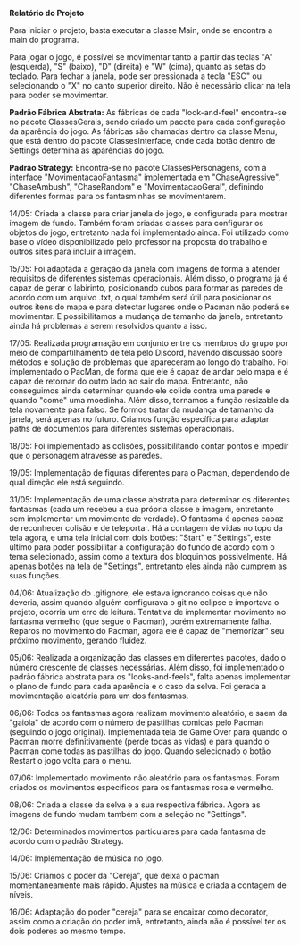 **Relatório do Projeto**

Para iniciar o projeto, basta executar a classe Main, onde se encontra a main do programa.

Para jogar o jogo, é possível se movimentar tanto a partir das teclas "A" (esquerda), "S" (baixo), "D" (direita) e "W" (cima), quanto as setas do teclado. Para fechar a janela, pode ser pressionada a tecla "ESC" ou selecionando o "X" no canto superior direito. Não é necessário clicar na tela para poder se movimentar.

**Padrão Fábrica Abstrata:** As fábricas de cada "look-and-feel" encontra-se no pacote ClassesGerais, sendo criado um pacote para cada configuração da aparência do jogo. As fábricas são chamadas dentro da classe Menu, que está dentro do pacote ClassesInterface, onde cada botão dentro de Settings determina as aparências do jogo.

**Padrão Strategy:** Encontra-se no pacote ClassesPersonagens, com a interface "MovimentacaoFantasma" implementada em "ChaseAgressive", "ChaseAmbush", "ChaseRandom" e "MovimentacaoGeral", definindo diferentes formas para os fantasminhas se movimentarem.

14/05: Criada a classe para criar janela do jogo, e configurada para mostrar imagem de fundo. Também foram criadas classes para configurar os objetos do jogo, entretanto nada foi implementado ainda. Foi utilizado como base o vídeo disponibilizado pelo professor na proposta do trabalho e outros sites para incluir a imagem.

15/05: Foi adaptada a geração da janela com imagens de forma a atender requisitos de diferentes sistemas operacionais. Além disso, o programa já é capaz de gerar o labirinto, posicionando cubos para formar as paredes de acordo com um arquivo .txt, o qual também será útil para posicionar os outros itens do mapa e para detectar lugares onde o Pacman não poderá se movimentar. E possibilitamos a mudança de tamanho da janela, entretanto ainda há problemas a serem resolvidos quanto a isso.

17/05: Realizada programação em conjunto entre os membros do grupo por meio de compartilhamento de tela pelo Discord, havendo discussão sobre métodos e solução de problemas que apareceram ao longo do trabalho. Foi implementado o PacMan, de forma que ele é capaz de andar pelo mapa e é capaz de retornar do outro lado ao sair do mapa. Entretanto, não conseguimos ainda determinar quando ele colide contra uma parede e quando "come" uma moedinha. Além disso, tornamos a função resizable da tela novamente para falso. Se formos tratar da mudança de tamanho da janela, será apenas no futuro. Criamos função específica para adaptar paths de documentos para diferentes sistemas operacionais.

18/05: Foi implementado as colisões, possibilitando contar pontos e impedir que o personagem atravesse as paredes.

19/05: Implementação de figuras diferentes para o Pacman, dependendo de qual direção ele está seguindo.

31/05: Implementação de uma classe abstrata para determinar os diferentes fantasmas (cada um recebeu a sua própria classe e imagem, entretanto sem implementar um movimento de verdade). O fantasma é apenas capaz de reconhecer colisão e de teleportar. Há a contagem de vidas no topo da tela agora, e uma tela inicial com dois botões: "Start" e "Settings", este último para poder possibilitar a configuração do fundo de acordo com o tema selecionado, assim como a textura dos bloquinhos possivelmente. Há apenas botões na tela de "Settings", entretanto eles ainda não cumprem as suas funções.

04/06: Atualização do .gitignore, ele estava ignorando coisas que não deveria, assim quando alguém configurava o git no eclipse e importava o projeto, ocorria um erro de leitura. Tentativa de implementar movimento no fantasma vermelho (que segue o Pacman), porém extremamente falha. Reparos no movimento do Pacman, agora ele é capaz de "memorizar" seu próximo movimento, gerando fluidez.

05/06: Realizada a organização das classes em diferentes pacotes, dado o número crescente de classes necessárias. Além disso, foi implementado o padrão fábrica abstrata para os "looks-and-feels", falta apenas implementar o plano de fundo para cada aparência e o caso da selva. Foi gerada a movimentação aleatória para um dos fantasmas.

06/06: Todos os fantasmas agora realizam movimento aleatório, e saem da "gaiola" de acordo com o número de pastilhas comidas pelo Pacman (seguindo o jogo original). Implementada tela de Game Over para quando o Pacman morre definitivamente (perde todas as vidas) e para quando o Pacman come todas as pastilhas do jogo. Quando selecionado o botão Restart o jogo volta para o menu.

07/06: Implementado movimento não aleatório para os fantasmas. Foram criados os movimentos específicos para os fantasmas rosa e vermelho.

08/06: Criada a classe da selva e a sua respectiva fábrica. Agora as imagens de fundo mudam também com a seleção no "Settings".

12/06: Determinados movimentos particulares para cada fantasma de acordo com o padrão Strategy.

14/06: Implementação de música no jogo.

15/06: Criamos o poder da "Cereja", que deixa o pacman momentaneamente mais rápido. Ajustes na música e criada a contagem de níveis.

16/06: Adaptação do poder "cereja" para se encaixar como decorator, assim como a criação do poder ímã, entretanto, ainda não é possível ter os dois poderes ao mesmo tempo.